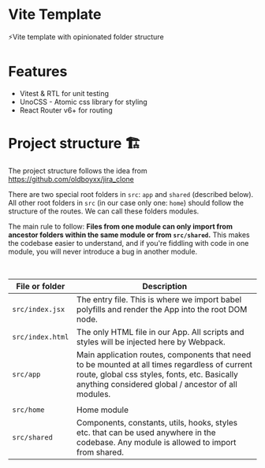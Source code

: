 # Vite Template
⚡Vite template with opinionated folder structure

# Features
- Vitest & RTL for unit testing
- UnoCSS - Atomic css library for styling
- React Router v6+ for routing

# Project structure 🏗

The project structure follows the idea from https://github.com/oldboyxx/jira_clone

There are two special root folders in `src`: `app` and `shared` (described below). All other root folders in `src` (in our case only one: `home`) should follow the structure of the routes. We can call these folders modules.

The main rule to follow: **Files from one module can only import from ancestor folders within the same module or from `src/shared`.** This makes the codebase easier to understand, and if you're fiddling with code in one module, you will never introduce a bug in another module.

<br>

| File or folder   | Description                                                                                                                                                                                          |
| ---------------- | ---------------------------------------------------------------------------------------------------------------------------------------------------------------------------------------------------- |
| `src/index.jsx`  | The entry file. This is where we import babel polyfills and render the App into the root DOM node.                                                                                                   |
| `src/index.html` | The only HTML file in our App. All scripts and styles will be injected here by Webpack.                                                                                                              |
| `src/app`        | Main application routes, components that need to be mounted at all times regardless of current route, global css styles, fonts, etc. Basically anything considered global / ancestor of all modules. |
                                                                                                                                                                    |
| `src/home`       | Home module                                                                                                                                                                                       |
| `src/shared`     | Components, constants, utils, hooks, styles etc. that can be used anywhere in the codebase. Any module is allowed to import from shared.                                                             |

